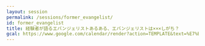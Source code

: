 ```yaml
---
layout: session
permalink: /sessions/former_evangelist/
id: former_evangelist
title: 経験者が語るエバンジェリストあるある、エバンジェリストは×××しがち？
gcal: https://www.google.com/calendar/render?action=TEMPLATE&text=%E7%B5%8C%E9%A8%93%E8%80%85%E3%81%8C%E8%AA%9E%E3%82%8B%E3%82%A8%E3%83%90%E3%83%B3%E3%82%B8%E3%82%A7%E3%83%AA%E3%82%B9%E3%83%88%E3%81%82%E3%82%8B%E3%81%82%E3%82%8B%E3%80%81%E3%82%A8%E3%83%90%E3%83%B3%E3%82%B8%E3%82%A7%E3%83%AA%E3%82%B9%E3%83%88%E3%81%AF%C3%97%C3%97%C3%97%E3%81%97%E3%81%8C%E3%81%A1%EF%BC%9F%20at%20DevRel/Japan%20CONFERENCE%202022&dates=20220806T161000/20220806T170500&location=https://devrel.dev/japan-2021/view/&trp=true&details=%E3%83%88%E3%83%A9%E3%83%83%E3%82%AFB%20/%2016:10%E3%80%9C17:05%0A%0A%F0%9F%8C%9F%20%E3%82%A4%E3%83%99%E3%83%B3%E3%83%88%E5%8F%82%E5%8A%A0%E7%94%A8URL%0Ahttps://devrel.dev/japan-2022/view/%0A%0A%F0%9F%8C%9F%20%E3%82%BB%E3%83%83%E3%82%B7%E3%83%A7%E3%83%B3%E8%A9%B3%E7%B4%B0%0Ahttps://devrel.dev/japan-2022/sessions/former_evangelist/%0A%0A%F0%9F%8C%9F%20%E3%83%8F%E3%83%83%E3%82%B7%E3%83%A5%E3%82%BF%E3%82%B0%0A%23DevReljpB%0A%0A%F0%9F%8C%9F%20%E8%B3%AA%E5%95%8F%E6%8A%95%E7%A8%BF%EF%BC%88Sli.do%EF%BC%89%0Ahttps://app.sli.do/event/7CGdu7oM7pgzZK58e7iKW8%0A%20%20%0A%F0%9F%8E%A4%20%E3%83%A2%E3%83%87%E3%83%AC%E3%83%BC%E3%82%BF%E3%83%BC%EF%BC%9A%E9%88%B4%E6%9C%A8%20%E7%AB%A0%E5%A4%AA%E9%83%8E@Elastic%0A%F0%9F%97%A3%20%E3%83%91%E3%83%8D%E3%83%AA%E3%82%B9%E3%83%88%EF%BC%9A%0A-%20%E4%BD%90%E3%80%85%E6%9C%A8%20%E5%BF%97%E9%96%80@IBM%0A-%20%E5%A4%A7%E8%B0%B7%20%E7%B4%94@%E3%83%95%E3%83%AA%E3%83%BC%E3%83%A9%E3%83%B3%E3%82%B9%0A-%20BB%EF%BC%88%E5%A4%A7%E7%AB%B9%E9%81%BC%EF%BC%89@%E6%A0%AA%E5%BC%8F%E4%BC%9A%E7%A4%BE%E3%82%B8%E3%83%A7%E3%82%A4%E3%82%BE%E3%83%BC%0A&trp=undefined&trp=true&sprop=
---
```

